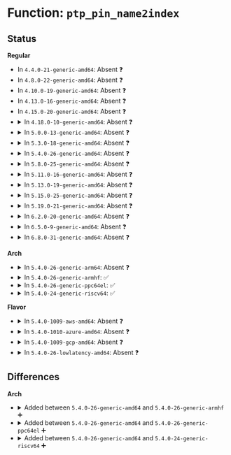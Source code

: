 # Function: <code>ptp_pin_name2index</code>

## Status
<b>Regular</b>
<ul>
<li>
In <code>4.4.0-21-generic-amd64</code>: Absent ❓
</li>
<li>
In <code>4.8.0-22-generic-amd64</code>: Absent ❓
</li>
<li>
In <code>4.10.0-19-generic-amd64</code>: Absent ❓
</li>
<li>
In <code>4.13.0-16-generic-amd64</code>: Absent ❓
</li>
<li>
In <code>4.15.0-20-generic-amd64</code>: Absent ❓
</li>
<li>
<details>
<summary>In <code>4.18.0-10-generic-amd64</code>: Absent ❓</summary>

```json
{
  "name": "ptp_pin_name2index",
  "collision_type": "Unique Static",
  "inline_type": "Full",
  "funcs": [
    {
      "addr": 18446744071587104158,
      "name": "ptp_pin_name2index",
      "external": false,
      "loc": "drivers/ptp/ptp_sysfs.c:214",
      "file": "drivers/ptp/ptp_sysfs.c",
      "inline": "not declared, inlined",
      "caller_inline": [
        "drivers/ptp/ptp_sysfs.c:ptp_pin_store",
        "drivers/ptp/ptp_sysfs.c:ptp_pin_show"
      ],
      "caller_func": []
    }
  ],
  "symbols": []
}
```
</details>
</li>
<li>
<details>
<summary>In <code>5.0.0-13-generic-amd64</code>: Absent ❓</summary>

```json
{
  "name": "ptp_pin_name2index",
  "collision_type": "Unique Static",
  "inline_type": "Full",
  "funcs": [
    {
      "addr": 18446744071587281774,
      "name": "ptp_pin_name2index",
      "external": false,
      "loc": "drivers/ptp/ptp_sysfs.c:214",
      "file": "drivers/ptp/ptp_sysfs.c",
      "inline": "not declared, inlined",
      "caller_inline": [
        "drivers/ptp/ptp_sysfs.c:ptp_pin_store",
        "drivers/ptp/ptp_sysfs.c:ptp_pin_show"
      ],
      "caller_func": []
    }
  ],
  "symbols": []
}
```
</details>
</li>
<li>
<details>
<summary>In <code>5.3.0-18-generic-amd64</code>: Absent ❓</summary>

```json
{
  "name": "ptp_pin_name2index",
  "collision_type": "Unique Static",
  "inline_type": "Full",
  "funcs": [
    {
      "addr": 18446744071587551274,
      "name": "ptp_pin_name2index",
      "external": false,
      "loc": "drivers/ptp/ptp_sysfs.c:201",
      "file": "drivers/ptp/ptp_sysfs.c",
      "inline": "not declared, inlined",
      "caller_inline": [
        "drivers/ptp/ptp_sysfs.c:ptp_pin_store",
        "drivers/ptp/ptp_sysfs.c:ptp_pin_show"
      ],
      "caller_func": []
    }
  ],
  "symbols": []
}
```
</details>
</li>
<li>
<details>
<summary>In <code>5.4.0-26-generic-amd64</code>: Absent ❓</summary>

```json
{
  "name": "ptp_pin_name2index",
  "collision_type": "Unique Static",
  "inline_type": "Full",
  "funcs": [
    {
      "addr": 18446744071587754602,
      "name": "ptp_pin_name2index",
      "external": false,
      "loc": "drivers/ptp/ptp_sysfs.c:201",
      "file": "drivers/ptp/ptp_sysfs.c",
      "inline": "not declared, inlined",
      "caller_inline": [
        "drivers/ptp/ptp_sysfs.c:ptp_pin_store",
        "drivers/ptp/ptp_sysfs.c:ptp_pin_show"
      ],
      "caller_func": []
    }
  ],
  "symbols": []
}
```
</details>
</li>
<li>
<details>
<summary>In <code>5.8.0-25-generic-amd64</code>: Absent ❓</summary>

```json
{
  "name": "ptp_pin_name2index",
  "collision_type": "Unique Static",
  "inline_type": "Full",
  "funcs": [
    {
      "addr": 18446744071588599658,
      "name": "ptp_pin_name2index",
      "external": false,
      "loc": "drivers/ptp/ptp_sysfs.c:201",
      "file": "drivers/ptp/ptp_sysfs.c",
      "inline": "not declared, inlined",
      "caller_inline": [
        "drivers/ptp/ptp_sysfs.c:ptp_pin_store",
        "drivers/ptp/ptp_sysfs.c:ptp_pin_show"
      ],
      "caller_func": []
    }
  ],
  "symbols": []
}
```
</details>
</li>
<li>
<details>
<summary>In <code>5.11.0-16-generic-amd64</code>: Absent ❓</summary>

```json
{
  "name": "ptp_pin_name2index",
  "collision_type": "Unique Static",
  "inline_type": "Full",
  "funcs": [
    {
      "addr": 18446744071588622685,
      "name": "ptp_pin_name2index",
      "external": false,
      "loc": "drivers/ptp/ptp_sysfs.c:201",
      "file": "drivers/ptp/ptp_sysfs.c",
      "inline": "not declared, inlined",
      "caller_inline": [
        "drivers/ptp/ptp_sysfs.c:ptp_pin_store",
        "drivers/ptp/ptp_sysfs.c:ptp_pin_show"
      ],
      "caller_func": []
    }
  ],
  "symbols": []
}
```
</details>
</li>
<li>
<details>
<summary>In <code>5.13.0-19-generic-amd64</code>: Absent ❓</summary>

```json
{
  "name": "ptp_pin_name2index",
  "collision_type": "Unique Static",
  "inline_type": "Full",
  "funcs": [
    {
      "addr": 18446744071588507629,
      "name": "ptp_pin_name2index",
      "external": false,
      "loc": "drivers/ptp/ptp_sysfs.c:201",
      "file": "drivers/ptp/ptp_sysfs.c",
      "inline": "not declared, inlined",
      "caller_inline": [
        "drivers/ptp/ptp_sysfs.c:ptp_pin_store",
        "drivers/ptp/ptp_sysfs.c:ptp_pin_show"
      ],
      "caller_func": []
    }
  ],
  "symbols": []
}
```
</details>
</li>
<li>
<details>
<summary>In <code>5.15.0-25-generic-amd64</code>: Absent ❓</summary>

```json
{
  "name": "ptp_pin_name2index",
  "collision_type": "Unique Static",
  "inline_type": "Full",
  "funcs": [
    {
      "addr": 18446744071589178077,
      "name": "ptp_pin_name2index",
      "external": false,
      "loc": "drivers/ptp/ptp_sysfs.c:361",
      "file": "drivers/ptp/ptp_sysfs.c",
      "inline": "not declared, inlined",
      "caller_inline": [
        "drivers/ptp/ptp_sysfs.c:ptp_pin_store",
        "drivers/ptp/ptp_sysfs.c:ptp_pin_show"
      ],
      "caller_func": []
    }
  ],
  "symbols": []
}
```
</details>
</li>
<li>
<details>
<summary>In <code>5.19.0-21-generic-amd64</code>: Absent ❓</summary>

```json
{
  "name": "ptp_pin_name2index",
  "collision_type": "Unique Static",
  "inline_type": "Full",
  "funcs": [
    {
      "addr": 18446744071590634155,
      "name": "ptp_pin_name2index",
      "external": false,
      "loc": "drivers/ptp/ptp_sysfs.c:364",
      "file": "drivers/ptp/ptp_sysfs.c",
      "inline": "not declared, inlined",
      "caller_inline": [
        "drivers/ptp/ptp_sysfs.c:ptp_pin_store",
        "drivers/ptp/ptp_sysfs.c:ptp_pin_show"
      ],
      "caller_func": []
    }
  ],
  "symbols": []
}
```
</details>
</li>
<li>
<details>
<summary>In <code>6.2.0-20-generic-amd64</code>: Absent ❓</summary>

```json
{
  "name": "ptp_pin_name2index",
  "collision_type": "Unique Static",
  "inline_type": "Full",
  "funcs": [
    {
      "addr": 18446744071592297755,
      "name": "ptp_pin_name2index",
      "external": false,
      "loc": "drivers/ptp/ptp_sysfs.c:364",
      "file": "drivers/ptp/ptp_sysfs.c",
      "inline": "not declared, inlined",
      "caller_inline": [
        "drivers/ptp/ptp_sysfs.c:ptp_pin_store",
        "drivers/ptp/ptp_sysfs.c:ptp_pin_show"
      ],
      "caller_func": []
    }
  ],
  "symbols": []
}
```
</details>
</li>
<li>
<details>
<summary>In <code>6.5.0-9-generic-amd64</code>: Absent ❓</summary>

```json
{
  "name": "ptp_pin_name2index",
  "collision_type": "Unique Static",
  "inline_type": "Full",
  "funcs": [
    {
      "addr": 18446744071592722811,
      "name": "ptp_pin_name2index",
      "external": false,
      "loc": "drivers/ptp/ptp_sysfs.c:379",
      "file": "drivers/ptp/ptp_sysfs.c",
      "inline": "not declared, inlined",
      "caller_inline": [
        "drivers/ptp/ptp_sysfs.c:ptp_pin_store",
        "drivers/ptp/ptp_sysfs.c:ptp_pin_show"
      ],
      "caller_func": []
    }
  ],
  "symbols": []
}
```
</details>
</li>
<li>
<details>
<summary>In <code>6.8.0-31-generic-amd64</code>: Absent ❓</summary>

```json
{
  "name": "ptp_pin_name2index",
  "collision_type": "Unique Static",
  "inline_type": "Full",
  "funcs": [
    {
      "addr": 18446744071593470651,
      "name": "ptp_pin_name2index",
      "external": false,
      "loc": "drivers/ptp/ptp_sysfs.c:383",
      "file": "drivers/ptp/ptp_sysfs.c",
      "inline": "not declared, inlined",
      "caller_inline": [
        "drivers/ptp/ptp_sysfs.c:ptp_pin_store",
        "drivers/ptp/ptp_sysfs.c:ptp_pin_show"
      ],
      "caller_func": []
    }
  ],
  "symbols": []
}
```
</details>
</li>
</ul>
<b>Arch</b>
<ul>
<li>
<details>
<summary>In <code>5.4.0-26-generic-arm64</code>: Absent ❓</summary>

```json
{
  "name": "ptp_pin_name2index",
  "collision_type": "Unique Static",
  "inline_type": "Full",
  "funcs": [
    {
      "addr": 18446603336500940480,
      "name": "ptp_pin_name2index",
      "external": false,
      "loc": "drivers/ptp/ptp_sysfs.c:201",
      "file": "drivers/ptp/ptp_sysfs.c",
      "inline": "not declared, inlined",
      "caller_inline": [
        "drivers/ptp/ptp_sysfs.c:ptp_pin_store",
        "drivers/ptp/ptp_sysfs.c:ptp_pin_show"
      ],
      "caller_func": []
    }
  ],
  "symbols": []
}
```
</details>
</li>
<li>
<details>
<summary>In <code>5.4.0-26-generic-armhf</code>: ✅</summary>

```c
int ptp_pin_name2index(struct ptp_clock * ptp, const char * name)
```

```json
{
  "name": "ptp_pin_name2index",
  "collision_type": "Unique Static",
  "inline_type": "No",
  "funcs": [
    {
      "addr": 3233450012,
      "name": "ptp_pin_name2index",
      "external": false,
      "loc": "drivers/ptp/ptp_sysfs.c:201",
      "file": "drivers/ptp/ptp_sysfs.c",
      "inline": "seen, unknown",
      "caller_inline": [],
      "caller_func": [
        "drivers/ptp/ptp_sysfs.c:ptp_pin_store",
        "drivers/ptp/ptp_sysfs.c:ptp_pin_show"
      ]
    }
  ],
  "symbols": [
    {
      "addr": 3233450012,
      "name": "ptp_pin_name2index",
      "section": ".text",
      "bind": "STB_LOCAL",
      "size": 108
    }
  ]
}
```
</details>
</li>
<li>
<details>
<summary>In <code>5.4.0-26-generic-ppc64el</code>: ✅</summary>

```c
int ptp_pin_name2index(struct ptp_clock * ptp, const char * name)
```

```json
{
  "name": "ptp_pin_name2index",
  "collision_type": "Unique Static",
  "inline_type": "No",
  "funcs": [
    {
      "addr": 13835058055294397088,
      "name": "ptp_pin_name2index",
      "external": false,
      "loc": "drivers/ptp/ptp_sysfs.c:201",
      "file": "drivers/ptp/ptp_sysfs.c",
      "inline": "seen, unknown",
      "caller_inline": [],
      "caller_func": [
        "drivers/ptp/ptp_sysfs.c:ptp_pin_store",
        "drivers/ptp/ptp_sysfs.c:ptp_pin_show"
      ]
    }
  ],
  "symbols": [
    {
      "addr": 13835058055294397088,
      "name": "ptp_pin_name2index",
      "section": ".text",
      "bind": "STB_LOCAL",
      "size": 592
    }
  ]
}
```
</details>
</li>
<li>
<details>
<summary>In <code>5.4.0-24-generic-riscv64</code>: ✅</summary>

```c
int ptp_pin_name2index(struct ptp_clock * ptp, const char * name)
```

```json
{
  "name": "ptp_pin_name2index",
  "collision_type": "Unique Static",
  "inline_type": "No",
  "funcs": [
    {
      "addr": 18446743936277705124,
      "name": "ptp_pin_name2index",
      "external": false,
      "loc": "drivers/ptp/ptp_sysfs.c:201",
      "file": "drivers/ptp/ptp_sysfs.c",
      "inline": "seen, unknown",
      "caller_inline": [],
      "caller_func": [
        "drivers/ptp/ptp_sysfs.c:ptp_pin_store",
        "drivers/ptp/ptp_sysfs.c:ptp_pin_show"
      ]
    }
  ],
  "symbols": [
    {
      "addr": 18446743936277705124,
      "name": "ptp_pin_name2index",
      "section": ".text",
      "bind": "STB_LOCAL",
      "size": 96
    }
  ]
}
```
</details>
</li>
</ul>
<b>Flavor</b>
<ul>
<li>
<details>
<summary>In <code>5.4.0-1009-aws-amd64</code>: Absent ❓</summary>

```json
{
  "name": "ptp_pin_name2index",
  "collision_type": "Unique Static",
  "inline_type": "Full",
  "funcs": [
    {
      "addr": 18446744071587395546,
      "name": "ptp_pin_name2index",
      "external": false,
      "loc": "drivers/ptp/ptp_sysfs.c:201",
      "file": "drivers/ptp/ptp_sysfs.c",
      "inline": "not declared, inlined",
      "caller_inline": [
        "drivers/ptp/ptp_sysfs.c:ptp_pin_store",
        "drivers/ptp/ptp_sysfs.c:ptp_pin_show"
      ],
      "caller_func": []
    }
  ],
  "symbols": []
}
```
</details>
</li>
<li>
<details>
<summary>In <code>5.4.0-1010-azure-amd64</code>: Absent ❓</summary>

```json
{
  "name": "ptp_pin_name2index",
  "collision_type": "Unique Static",
  "inline_type": "Full",
  "funcs": [
    {
      "addr": 18446744071587163754,
      "name": "ptp_pin_name2index",
      "external": false,
      "loc": "drivers/ptp/ptp_sysfs.c:201",
      "file": "drivers/ptp/ptp_sysfs.c",
      "inline": "not declared, inlined",
      "caller_inline": [
        "drivers/ptp/ptp_sysfs.c:ptp_pin_store",
        "drivers/ptp/ptp_sysfs.c:ptp_pin_show"
      ],
      "caller_func": []
    }
  ],
  "symbols": []
}
```
</details>
</li>
<li>
<details>
<summary>In <code>5.4.0-1009-gcp-amd64</code>: Absent ❓</summary>

```json
{
  "name": "ptp_pin_name2index",
  "collision_type": "Unique Static",
  "inline_type": "Full",
  "funcs": [
    {
      "addr": 18446744071587710746,
      "name": "ptp_pin_name2index",
      "external": false,
      "loc": "drivers/ptp/ptp_sysfs.c:201",
      "file": "drivers/ptp/ptp_sysfs.c",
      "inline": "not declared, inlined",
      "caller_inline": [
        "drivers/ptp/ptp_sysfs.c:ptp_pin_store",
        "drivers/ptp/ptp_sysfs.c:ptp_pin_show"
      ],
      "caller_func": []
    }
  ],
  "symbols": []
}
```
</details>
</li>
<li>
<details>
<summary>In <code>5.4.0-26-lowlatency-amd64</code>: Absent ❓</summary>

```json
{
  "name": "ptp_pin_name2index",
  "collision_type": "Unique Static",
  "inline_type": "Full",
  "funcs": [
    {
      "addr": 18446744071587823818,
      "name": "ptp_pin_name2index",
      "external": false,
      "loc": "drivers/ptp/ptp_sysfs.c:201",
      "file": "drivers/ptp/ptp_sysfs.c",
      "inline": "not declared, inlined",
      "caller_inline": [
        "drivers/ptp/ptp_sysfs.c:ptp_pin_store",
        "drivers/ptp/ptp_sysfs.c:ptp_pin_show"
      ],
      "caller_func": []
    }
  ],
  "symbols": []
}
```
</details>
</li>
</ul>

## Differences
<b>Arch</b>
<ul>
<li>
<details>
<summary>Added between <code>5.4.0-26-generic-amd64</code> and <code>5.4.0-26-generic-armhf</code> ➕</summary>

```c
int ptp_pin_name2index(struct ptp_clock * ptp, const char * name)
```
</details>
</li>
<li>
<details>
<summary>Added between <code>5.4.0-26-generic-amd64</code> and <code>5.4.0-26-generic-ppc64el</code> ➕</summary>

```c
int ptp_pin_name2index(struct ptp_clock * ptp, const char * name)
```
</details>
</li>
<li>
<details>
<summary>Added between <code>5.4.0-26-generic-amd64</code> and <code>5.4.0-24-generic-riscv64</code> ➕</summary>

```c
int ptp_pin_name2index(struct ptp_clock * ptp, const char * name)
```
</details>
</li>
</ul>
